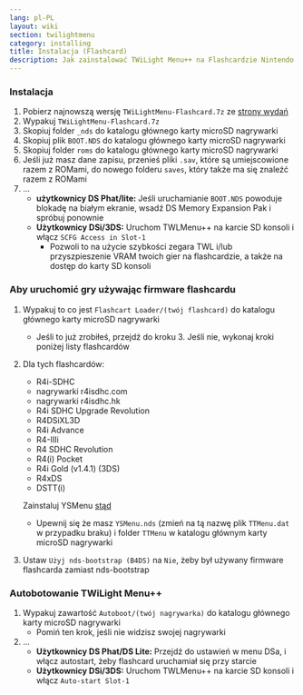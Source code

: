```yaml
---
lang: pl-PL
layout: wiki
section: twilightmenu
category: installing
title: Instalacja (Flashcard)
description: Jak zainstalować TWiLight Menu++ na Flashcardzie Nintendo DS
---
```


### Instalacja
1. Pobierz najnowszą wersję `TWiLightMenu-Flashcard.7z` ze [strony wydań](https://github.com/DS-Homebrew/TWiLightMenu/releases)
1. Wypakuj `TWiLightMenu-Flashcard.7z`
1. Skopiuj folder `_nds` do katalogu głównego karty microSD nagrywarki
1. Skopiuj plik `BOOT.NDS` do katalogu głównego karty microSD nagrywarki
1. Skopiuj folder `roms` do katalogu głównego karty microSD nagrywarki
1. Jeśli już masz dane zapisu, przenieś pliki `.sav`, które są umiejscowione razem z ROMami, do nowego folderu `saves`, który także ma się znaleźć razem z ROMami
1. ...
   - **użytkownicy DS Phat/lite:** Jeśli uruchamianie `BOOT.NDS` powoduje blokadę na białym ekranie, wsadź DS Memory Expansion Pak i spróbuj ponownie
   - **Użytkownicy DSi/3DS:** Uruchom TWLMenu++ na karcie SD konsoli i włącz `SCFG Access in Slot-1`
      - Pozwoli to na użycie szybkości zegara TWL i/lub przyszpieszenie VRAM twoich gier na flashcardzie, a także na dostęp do karty SD konsoli

### Aby uruchomić gry używając firmware flashcardu
1. Wypakuj to co jest `Flashcart Loader/(twój flashcard)` do katalogu głównego karty microSD nagrywarki
   - Jeśli to już zrobiłeś, przejdź do kroku 3. Jeśli nie, wykonaj kroki poniżej listy flashcardów

1. Dla tych flashcardów:
   - R4i-SDHC
   - nagrywarki r4isdhc.com
   - nagrywarki r4isdhc.hk
   - R4i SDHC Upgrade Revolution
   - R4DSiXL3D
   - R4i Advance
   - R4-IIIi
   - R4 SDHC Revolution
   - R4(i) Pocket
   - R4i Gold (v1.4.1) (3DS)
   - R4xDS
   - DSTT(i)

   Zainstaluj YSMenu [stąd](https://gbatemp.net/threads/retrogamefan-updates-releases.267243/)
      - Upewnij się że masz `YSMenu.nds` (zmień na tą nazwę plik `TTMenu.dat` w przypadku braku) i folder `TTMenu` w katalogu głównym karty microSD nagrywarki
1. Ustaw `Użyj nds-bootstrap (B4DS)` na `Nie`, żeby był używany firmware flashcarda zamiast nds-bootstrap

### Autobotowanie TWiLight Menu++
1. Wypakuj zawartość `Autoboot/(twój nagrywarka)` do katalogu głównego karty microSD nagrywarki
   - Pomiń ten krok, jeśli nie widzisz swojej nagrywarki
1. ...
   - **Użytkownicy DS Phat/DS Lite:** Przejdź do ustawień w menu DSa, i włącz autostart, żeby flashcard uruchamiał się przy starcie
   - **Użytkownicy DSi/3DS:** Uruchom TWLMenu++ na karcie SD konsoli i włącz `Auto-start Slot-1`
